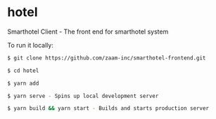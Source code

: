 # hotel

Smarthotel Client - The front end for smarthotel system

To run it locally:

```bash
$ git clone https://github.com/zaam-inc/smarthotel-frontend.git

$ cd hotel

$ yarn add

$ yarn serve - Spins up local development server

$ yarn build && yarn start - Builds and starts production server
```
